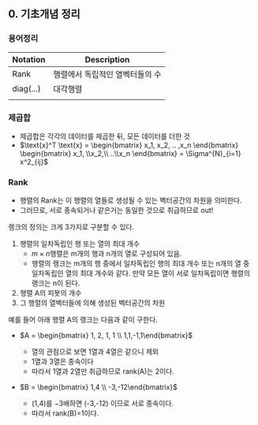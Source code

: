 ## 0. 기초개념 정리

### 용어정리

| Notation  | Description                     |
| --------- | ------------------------------- |
| Rank      | 행렬에서 독립적인 열벡터들의 수 |
| diag(...) | 대각행렬                        |
|           |                                 |



### 제곱합

- 제곱합은 각각의 데이터를 제곱한 뒤, 모든 데이터를 더한 것
- $\text{x}^T \text{x} = \begin{bmatrix} x_1, x_2, .. ,x_n \end{bmatrix} \begin{bmatrix} x_1, \\x_2,\\ ..\\x_n \end{bmatrix} = \Sigma^{N}_{i=1} x^2_{ij}$

### Rank

- 행렬의 Rank는 이 행렬의 열들로 생성될 수 있는 벡터공간의 차원을 의미한다. 
- 그러므로, 서로 종속되거나 같은거는 동일한 것으로 취급하므로 out!

랭크의 정의는 크게 3가지로 구분할 수 있다.

1. 행렬의 일차독립인 행 또는 열의 최대 개수
   - $m \times n$행렬은 m개의 행과 n개의 열로 구성되어 있음.
   - 행렬의 랭크는 m개의 행 중에서 일차독립인 행의 최대 개수 또는 n개의 열 중 일차독립인 열의 최대 개수와 같다. 만약 모든 열이 서로 일차독립이면 행렬의 랭크는 n이 된다.
2. 행렬 A의 피봇의 개수
3. 그 행렬의 열벡터들에 의해 생성된 벡터공간의 차원

예를 들어 아래 행렬 A의 랭크는 다음과 같이 구한다.

- $A = \begin{bmatrix} 1, 2, 1, 1 \\ 1,1,-1,1\end{bmatrix}$
  - 열의 관점으로 보면 1열과 4열은 같으니 제외
  - 1열과 3열은 종속이다
  - 따라서 1열과 2열만 취급하므로 rank(A)는 2이다.

- $B = \begin{bmatrix} 1,4 \\ -3,-12\end{bmatrix}$
  - (1,4)를 $-3$배하면 (-3,-12) 이므로 서로 종속이다.
  - 따라서 rank(B)=1이다.

